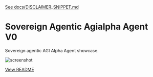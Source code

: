 [See docs/DISCLAIMER_SNIPPET.md](../DISCLAIMER_SNIPPET.md)

# Sovereign Agentic Agialpha Agent V0

Sovereign agentic AGI Alpha Agent showcase.

![screenshot](https://colab.research.google.com/assets/colab-badge.svg)

[View README](../../alpha_factory_v1/demos/sovereign_agentic_agialpha_agent_v0/README.md)
